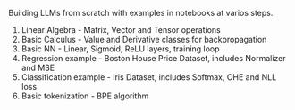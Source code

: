 Building LLMs from scratch with examples in notebooks at varios steps.

1. Linear Algebra - Matrix, Vector and Tensor operations
2. Basic Calculus - Value and Derivative classes for backpropagation
3. Basic NN - Linear, Sigmoid, ReLU layers, training loop
4. Regression example - Boston House Price Dataset, includes Normalizer and MSE
5. Classification example - Iris Dataset, includes Softmax, OHE and NLL loss
6. Basic tokenization - BPE algorithm
